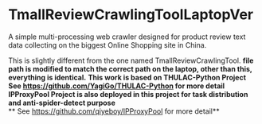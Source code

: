 # TmallReviewCrawlingToolLaptopVer
A simple multi-processing web crawler designed for product review text data collecting on the biggest Online Shopping site in China.
 
This is slightly different from the one named TmallReviewCrawlingTool. 
**file path is modified to match the correct path on the laptop, other than this, everything is identical.** 
**This work is based on THULAC-Python Project** 
**See https://github.com/YagiGo/THULAC-Python for more detail**
**IPProxyPool Project is also deployed in this project for task distribution and anti-spider-detect purpose**    
** See https://github.com/qiyeboy/IPProxyPool for more detail**  
